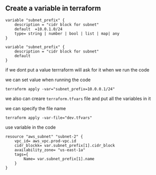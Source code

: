 ## Create a variable in terraform
```
variable "subnet_prefix" {
    description = "cidr block for subnet"
    default  =10.0.1.0/24
    type= string | number | bool | list | map| any
}
```
```
variable "subnet_prefix" {
    description = "cidr block for subnet"
    default
}
```

if we dont put a value terrraform will ask for it when we run the code

we can set value when running the code
```
terraform apply -var="subnet_prefix=10.0.0.1/24"
```

we also can creare `terraform.tfvars` file and put all the variables in it

we can specify the file name 
```
terraform apply -var-file="dev.tfvars"
```

use variable in the code
```
resource "aws_subnet" "subnet-2" {
    vpc_id= aws_vpc.prod-vpc.id 
    cidr_blockk= var.subnet_prefix[1].cidr_block
    availability_zone= "us-east-1a"
    tags={
        Name= var.subnet_prefix[1].name
    }
}
```
